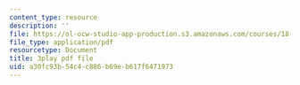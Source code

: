 ```yaml
---
content_type: resource
description: ''
file: https://ol-ocw-studio-app-production.s3.amazonaws.com/courses/18-06sc-linear-algebra-fall-2011/a30fc93b54c4c886b69eb617f6471973_VYS9EYZ3gCo.pdf
file_type: application/pdf
resourcetype: Document
title: 3play pdf file
uid: a30fc93b-54c4-c886-b69e-b617f6471973
---
```

